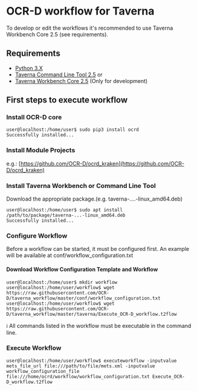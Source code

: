 # OCR-D workflow for Taverna

To develop or edit the workflows it's recommended to use Taverna Workbench Core 2.5 (see 
requirements).

## Requirements

- [Python 3.X](https://www.python.org/downloads/)
- [Taverna Command Line Tool 2.5](http://www.taverna.org.uk/download/command-line-tool/2-5/core)
or 
- [Taverna Workbench Core 2.5](http://www.taverna.org.uk/download/workbench/2-5/core/) (Only for development)

## First steps to execute workflow
### Install OCR-D core
```shell=shell
user@localhost:/home/user$ sudo pip3 install ocrd
Successfully installed...
```
### Install Module Projects
e.g.: [https://github.com/OCR-D/ocrd_kraken](https://github.com/OCR-D/ocrd_kraken)

### Install Taverna Workbench or Command Line Tool
Download the appropriate package.(e.g. taverna-....-linux_amd64.deb)
```shell=shell
user@localhost:/home/user$ sudo apt install /path/to/package/taverna-...-linux_amd64.deb
Successfully installed...
```

### Configure Workflow
Before a workflow can be started, it must be configured first.
An example will be available at conf/workflow_configuration.txt
#### Download Workflow Configuration Template and Workflow
```shell=shell
user@localhost:/home/user$ mkdir workflow
user@localhost:/home/user/workflow$ wget https://raw.githubusercontent.com/OCR-D/taverna_workflow/master/conf/workflow_configuration.txt
user@localhost:/home/user/workflow$ wget https://raw.githubusercontent.com/OCR-D/taverna_workflow/master/taverna/Execute_OCR-D_workflow.t2flow
```

:information_source: All commands listed in the workflow must be executable in the command line.

### Execute Workflow
```shell=shell
user@localhost:/home/user/workflow$ executeworkflow -inputvalue mets_file_url file:///path/to/file/mets.xml -inputvalue workflow_configuration_file file:///home/ocrd/workflow/workflow_configuration.txt Execute_OCR-D_workflow.t2flow
